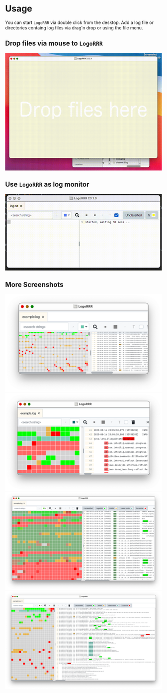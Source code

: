 # Usage

You can start `LogoRRR` via double click from the desktop. Add a log file or directories containg log files via drag'n
drop or using the file menu.

## Drop files via mouse to `LogoRRR`

![Drag'n drop files to `LogoRRR`](docs/releases/21.3.1/screencast-21.3.1.gif?raw=true)

## Use `LogoRRR` as log monitor

![Use LogoRRR as log monitor](docs/releases/23.1.0/logorrr-autoscroll.gif?raw=true)

## More Screenshots

![LogoRRR Screenshot](docs/releases/23.2.1/1280x800.png)
![LogoRRR Screenshot](docs/releases/23.2.1/1440x900.png)
![LogoRRR Screenshot](docs/releases/23.2.1/2560x1600.png)
![LogoRRR Screenshot](docs/releases/23.2.1/2880x1800.png)